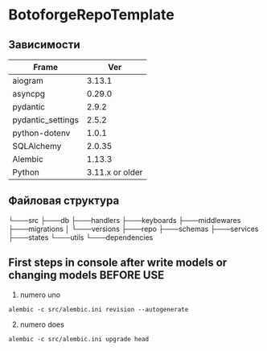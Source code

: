 # BotoforgeRepoTemplate

## Зависимости

| Frame    |   Ver                                                |
|-----------|---------------------------------------------------------|
|aiogram  | 3.13.1 |
|asyncpg    | 0.29.0|
|pydantic   | 2.9.2 | 
|pydantic_settings    | 2.5.2 |
|python-dotenv  | 1.0.1 |
|SQLAlchemy    | 2.0.35 |
|Alembic    | 1.13.3 |
|Python   | 3.11.x or older |


## Файловая структура

└───src
    ├───db
    ├───handlers
    ├───keyboards
    ├───middlewares
    ├───migrations
    │   └───versions
    ├───repo
    ├───schemas
    ├───services
    ├───states
    └───utils
        └───dependencies





## First steps in console after write models or changing models BEFORE USE

1. numero uno 

```
alembic -c src/alembic.ini revision --autogenerate
```

2. numero does

```
alembic -c src/alembic.ini upgrade head
```

